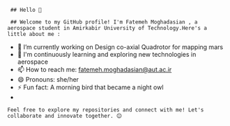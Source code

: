     ## Hello 👋
     
     ## Welcome to my GitHub profile! I'm Fatemeh Moghadasian , a aerospace student in Amirkabir University of Technology.Here's a little about me :
   - 🔭 I’m currently working on Design co-axial Quadrotor for mapping mars
   - 🌱 I'm continuously learning and exploring new technologies in aerospace
   - 📫 How to reach me: fatemeh.moghadasian@aut.ac.ir
   - 😄 Pronouns: she/her
   - ⚡ Fun fact: A morning bird that became a night owl
   - 
    Feel free to explore my repositories and connect with me! Let's collaborate and innovate together. 😊
